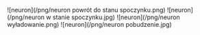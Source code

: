 ![neuron](/png/neuron powrót do stanu spoczynku.png)
![neuron](/png/neuron w stanie spoczynku.jpg)
![neuron](/png/neuron wyładowanie.png)
![neuron](/png/neuron pobudzenie.jpg)
